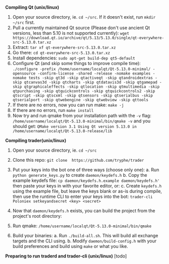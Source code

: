 **Compiling Qt (unix/linux)**
1. Open your source directory, ie. `cd ~/src`. If it doesn't exist, run `mkdir ~/src` first.
2. Pull a currently maintained Qt source (Please don't use ancient Qt versions, less than 5.10 is not supported currently): `wget https://download.qt.io/archive/qt/5.13/5.13.0/single/qt-everywhere-src-5.13.0.tar.xz`
3. Extract: `tar xf qt-everywhere-src-5.13.0.tar.xz`
4. Go there: `cd qt-everywhere-src-5.13.0.tar.xz`
5. Install dependencies: `sudo apt-get build-dep qt5-default`
6. Configure Qt (and skip some things to improve compile time): 
`./configure -prefix /home/username/localqt/Qt-5.13.0-minimal/ -opensource -confirm-license -shared -release -nomake examples -nomake tests -skip qt3d -skip qtactiveqt -skip qtandroidextras -skip qtcanvas3d -skip qtcharts -skip qtdatavis3d -skip qtgamepad -skip qtgraphicaleffects -skip qtlocation -skip qtmultimedia -skip qtpurchasing -skip qtquickcontrols -skip qtquickcontrols2 -skip qtscript -skip qtscxml -skip qtsensors -skip qtserialbus -skip qtserialport -skip qtwebengine -skip qtwebview -skip qttools`
7. If there are no errors, now you can run make: `make -j`
8. If there are no errors, run `make install`
9. Now try and run qmake from your installation path with the `-v` flag: `/home/username/localqt/Qt-5.13.0-minimal/bin/qmake -v` and you should get:
`QMake version 3.1
Using Qt version 5.13.0 in /home/username/localqt/Qt-5.13.0-release/lib`

**Compiling trader(unix/linux)**
1. Open your source directory, ie. `cd ~/src`
2. Clone this repo: `git clone  https://github.com/tryphe/trader`
3. Put your keys into the bot one of three ways (choose only one):
	a. Run `python generate_keys.py` to create `daemon/keydefs.h`
	b. Copy the example keydefs file: `cp daemon/keydefs.h.example daemon/keydefs.h'` then paste your keys in with your favorite editor, or:
	c. Create `keydefs.h` using the example file, but leave the keys blank or as-is during compile, then use the runtime CLI to enter your keys into the bot: `trader-cli Poloniex setkeyandsecret <key> <secret>`
	
4. Now that `daemon/keydefs.h` exists, you can build the project from the project's root directory:
5. Run qmake: `/home/username/localqt/Qt-5.13.0-minimal/bin/qmake`
6. Build your binaries:
	a. Run `./build-all.sh`. This will build all exchange targets and the CLI using.
	b. Modify `daemon/build-config.h` with your build preferences and build using `make` or what you like.
	
**Preparing to run traderd and trader-cli (unix/linux)**
[todo]
